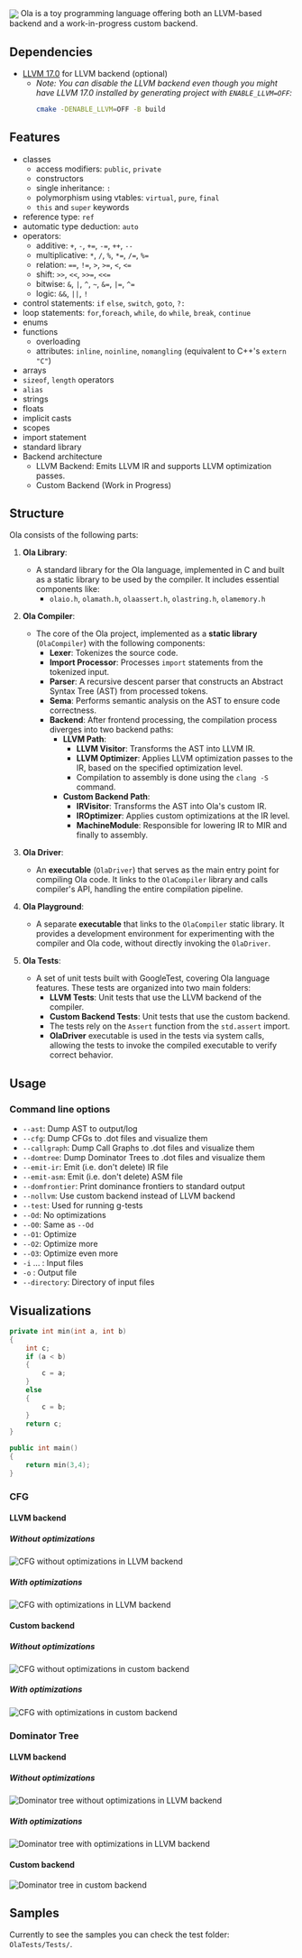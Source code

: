 <img align="center" padding="2" src="OlaDocs/olalogo_wide.png"/>
Ola is a toy programming language offering both an LLVM-based backend and a work-in-progress custom backend. 

## Dependencies
* [LLVM 17.0](https://github.com/llvm/llvm-project) for LLVM backend (optional)  
  * _Note: You can disable the LLVM backend even though you might have LLVM 17.0 installed by generating project with `ENABLE_LLVM=OFF`:_  
    ```bash
    cmake -DENABLE_LLVM=OFF -B build
    ```

## Features
  * classes
	- access modifiers: `public`, `private`
	- constructors
	- single inheritance: `:`
	- polymorphism using vtables: `virtual`, `pure`, `final`
	- `this` and `super` keywords
  * reference type: `ref`
  * automatic type deduction: `auto`
  * operators:
    - additive: `+`, `-`, `+=`, `-=`, `++`, `--`
    - multiplicative: `*`, `/`, `%`, `*=`, `/=`, `%=`
    - relation: `==`, `!=`, `>`, `>=`, `<`, `<=`
    - shift: `>>`, `<<`, `>>=`, `<<=`
    - bitwise: `&`, `|`, `^`, `~`, `&=`, `|=`, `^=`
    - logic: `&&`, `||`, `!`
  * control statements: `if` `else`, `switch`, `goto`, `?:`
  * loop statements: `for`,`foreach`, `while`, `do` `while`, `break`, `continue`
  * enums
  * functions 
    - overloading
	- attributes: `inline`, `noinline`, `nomangling` (equivalent to C++'s `extern "C"`)
  * arrays
  * `sizeof`, `length` operators
  * `alias`
  * strings
  * floats 
  * implicit casts
  * scopes
  * import statement
  * standard library
  * Backend architecture
	- LLVM Backend: Emits LLVM IR and supports LLVM optimization passes.
	- Custom Backend (Work in Progress)

## Structure
Ola consists of the following parts:

1. **Ola Library**:
   - A standard library for the Ola language, implemented in C and built as a static library to be used by the compiler. It includes essential components like:
     - `olaio.h`, `olamath.h`, `olaassert.h`, `olastring.h`, `olamemory.h`
   
2. **Ola Compiler**:
   - The core of the Ola project, implemented as a **static library** (`OlaCompiler`) with the following components:
     - **Lexer**: Tokenizes the source code.
     - **Import Processor**: Processes `import` statements from the tokenized input.
     - **Parser**: A recursive descent parser that constructs an Abstract Syntax Tree (AST) from processed tokens.
     - **Sema**: Performs semantic analysis on the AST to ensure code correctness.
     - **Backend**: After frontend processing, the compilation process diverges into two backend paths:
       - **LLVM Path**:
         - **LLVM Visitor**: Transforms the AST into LLVM IR.
         - **LLVM Optimizer**: Applies LLVM optimization passes to the IR, based on the specified optimization level.
         - Compilation to assembly is done using the `clang -S` command.
       - **Custom Backend Path**:
         - **IRVisitor**: Transforms the AST into Ola's custom IR.
         - **IROptimizer**: Applies custom optimizations at the IR level.
         - **MachineModule**: Responsible for lowering IR to MIR and finally to assembly.

3. **Ola Driver**:
   - An **executable** (`OlaDriver`) that serves as the main entry point for compiling Ola code. It links to the `OlaCompiler` library and calls compiler's API, handling the entire compilation pipeline.

4. **Ola Playground**:
   - A separate **executable** that links to the `OlaCompiler` static library. It provides a development environment for experimenting with the compiler and Ola code, without directly invoking the `OlaDriver`.

5. **Ola Tests**:
   - A set of unit tests built with GoogleTest, covering Ola language features. These tests are organized into two main folders:
     - **LLVM Tests**: Unit tests that use the LLVM backend of the compiler.
     - **Custom Backend Tests**: Unit tests that use the custom backend.
     - The tests rely on the `Assert` function from the `std.assert` import.
     - **OlaDriver** executable is used in the tests via system calls, allowing the tests to invoke the compiled executable to verify correct behavior.

## Usage
### Command line options
  * `--ast`: Dump AST to output/log
  * `--cfg`: Dump CFGs to .dot files and visualize them
  * `--callgraph`: Dump Call Graphs to .dot files and visualize them
  * `--domtree`: Dump Dominator Trees to .dot files and visualize them
  * `--emit-ir`: Emit (i.e. don't delete) IR file
  * `--emit-asm`: Emit (i.e. don't delete) ASM file
  * `--domfrontier`: Print dominance frontiers to standard output
  * `--nollvm`: Use custom backend instead of LLVM backend
  * `--test`: Used for running g-tests
  * `--Od`: No optimizations
  * `--O0`: Same as `--Od`
  * `--O1`: Optimize
  * `--O2`: Optimize more
  * `--O3`: Optimize even more
  * `-i` ... : Input files
  * `-o`     : Output file
  * `--directory`: Directory of input files
  
## Visualizations 
```cpp
private int min(int a, int b) 
{
    int c;
    if (a < b) 
    {
        c = a;
    } 
    else
    {
        c = b;
    }
    return c;
}

public int main()
{
    return min(3,4);
}
```

### CFG

#### LLVM backend

##### Without optimizations
<img src="OlaDocs/Images/llvm_cfg_O0.png" alt="CFG without optimizations in LLVM backend">

##### With optimizations 
<img src="OlaDocs/Images/llvm_cfg_O1.png" alt="CFG with optimizations in LLVM backend">

#### Custom backend

##### Without optimizations
<img src="OlaDocs/Images/custom_cfg_O0.png" alt="CFG without optimizations in custom backend">

##### With optimizations 
<img src="OlaDocs/Images/custom_cfg_O1.png" alt="CFG with optimizations in custom backend">

### Dominator Tree

#### LLVM backend

##### Without optimizations
<img src="OlaDocs/Images/llvm_domtree_O0.png" alt="Dominator tree without optimizations in LLVM backend">

##### With optimizations 
<img src="OlaDocs/Images/llvm_domtree_O1.png" alt="Dominator tree with optimizations in LLVM backend">

#### Custom backend

<img src="OlaDocs/Images/custom_domtree.png" alt="Dominator tree in custom backend">

## Samples
Currently to see the samples you can check the test folder: `OlaTests/Tests/`.

